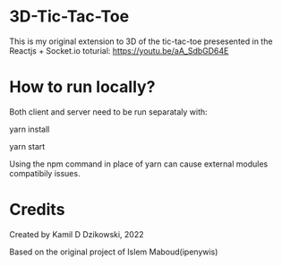 # 3D-Tic-Tac-Toe

This is my original extension to 3D of the tic-tac-toe presesented in the Reactjs + Socket.io toturial: https://youtu.be/aA_SdbGD64E

# How to run locally?

Both client and server need to be run separataly with:

yarn install

yarn start

Using the npm command in place of yarn can cause external modules compatibily issues.

# Credits

Created by Kamil D Dzikowski, 2022

Based on the original project of Islem Maboud(ipenywis)
